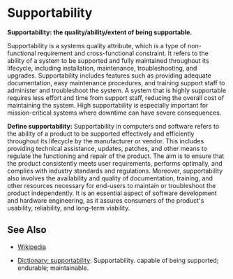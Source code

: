 # Supportability

**Supportability: the quality/ability/extent of being supportable.**

<span data-chatgpt-prompt="explain supportability (system quality attribute, cross-functional constraint, non-functional requirement)">

Supportability is a systems quality attribute, which is a type of non-functional requirement and cross-functional constraint. It refers to the ability of a system to be supported and fully maintained throughout its lifecycle, including installation, maintenance, troubleshooting, and upgrades. Supportability includes features such as providing adequate documentation, easy maintenance procedures, and training support staff to administer and troubleshoot the system. A system that is highly supportable requires less effort and time from support staff, reducing the overall cost of maintaining the system. High supportability is especially important for mission-critical systems where downtime can have severe consequences.

</span>

**Define supportability:** <span data-chatgpt-prompt="define supportability (computers and software)">Supportability in computers and software refers to the ability of a product to be supported effectively and efficiently throughout its lifecycle by the manufacturer or vendor. This includes providing technical assistance, updates, patches, and other means to regulate the functioning and repair of the product. The aim is to ensure that the product consistently meets user requirements, performs optimally, and complies with industry standards and regulations. Moreover, supportability also involves the availability and quality of documentation, training, and other resources necessary for end-users to maintain or troubleshoot the product independently. It is an essential aspect of software development and hardware engineering, as it assures consumers of the product's usability, reliability, and long-term viability.</span>

## See Also

* [Wikipedia](TODO)

* [Dictionary: supportability](https://www.dictionary.com/browse/supportability): Supportability. capable of being supported; endurable; maintainable.
